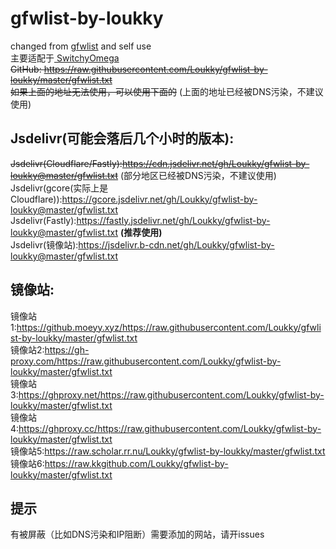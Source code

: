 # gfwlist-by-loukky<br>
changed from <a href = "https://github.com/gfwlist/gfwlist"> gfwlist</a> and self use<br>
主要适配于<a href = "https://github.com/FelisCatus/SwitchyOmega"> SwitchyOmega </a><br>
~~GitHub: https://raw.githubusercontent.com/Loukky/gfwlist-by-loukky/master/gfwlist.txt~~  
~~如果上面的地址无法使用，可以使用下面的~~ (上面的地址已经被DNS污染，不建议使用)  
## Jsdelivr(可能会落后几个小时的版本):
~~Jsdelivr(Cloudflare/Fastly):https://cdn.jsdelivr.net/gh/Loukky/gfwlist-by-loukky@master/gfwlist.txt~~ (部分地区已经被DNS污染，不建议使用)  
Jsdelivr(gcore(实际上是Cloudflare)):https://gcore.jsdelivr.net/gh/Loukky/gfwlist-by-loukky@master/gfwlist.txt  
Jsdelivr(Fastly):https://fastly.jsdelivr.net/gh/Loukky/gfwlist-by-loukky@master/gfwlist.txt **(推荐使用)**  
Jsdelivr(镜像站):https://jsdelivr.b-cdn.net/gh/Loukky/gfwlist-by-loukky@master/gfwlist.txt
## 镜像站:  
镜像站1:https://github.moeyy.xyz/https://raw.githubusercontent.com/Loukky/gfwlist-by-loukky/master/gfwlist.txt  
镜像站2:https://gh-proxy.com/https://raw.githubusercontent.com/Loukky/gfwlist-by-loukky/master/gfwlist.txt  
镜像站3:https://ghproxy.net/https://raw.githubusercontent.com/Loukky/gfwlist-by-loukky/master/gfwlist.txt  
镜像站4:https://ghproxy.cc/https://raw.githubusercontent.com/Loukky/gfwlist-by-loukky/master/gfwlist.txt  
镜像站5:https://raw.scholar.rr.nu/Loukky/gfwlist-by-loukky/master/gfwlist.txt 
镜像站6:https://raw.kkgithub.com/Loukky/gfwlist-by-loukky/master/gfwlist.txt  

## 提示
有被屏蔽（比如DNS污染和IP阻断）需要添加的网站，请开issues
